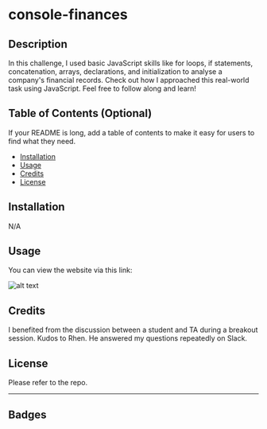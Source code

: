 # console-finances

## Description

In this challenge, I used basic JavaScript skills like for loops, if statements, concatenation, arrays, declarations, and initialization to analyse a company's financial records. Check out how I approached this real-world task using JavaScript. Feel free to follow along and learn!

## Table of Contents (Optional)

If your README is long, add a table of contents to make it easy for users to find what they need.

-   [Installation](#installation)
-   [Usage](#usage)
-   [Credits](#credits)
-   [License](#license)

## Installation

N/A

## Usage

You can view the website via this link:

![alt text](assets/images/screenshot.png)

## Credits

I benefited from the discussion between a student and TA during a breakout session. Kudos to Rhen. He answered my questions repeatedly on Slack.

## License

Please refer to the repo.

---

## Badges

[def]: https://img.shields.io/github/languages/top/nielsenjared/badmath
